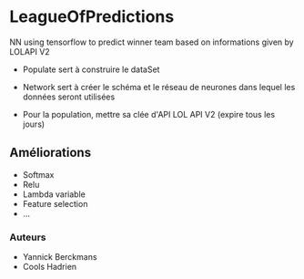 # LeagueOfPredictions
NN using tensorflow to predict winner team based on informations given by LOLAPI V2

* Populate sert à construire le dataSet
* Network sert à créer le schéma et le réseau de neurones dans lequel les données seront utilisées



* Pour la population, mettre sa clée d'API LOL API V2 (expire tous les jours)

## Améliorations 
* Softmax
* Relu
* Lambda variable
* Feature selection
* ...

### Auteurs

* Yannick Berckmans
* Cools Hadrien
